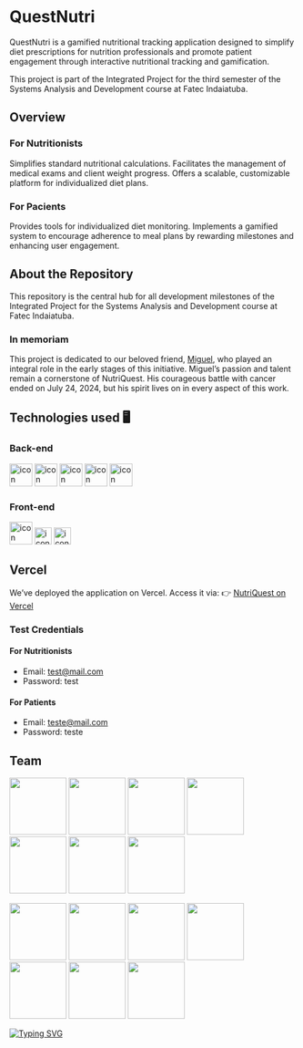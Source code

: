 # QuestNutri

QuestNutri is a gamified nutritional tracking application designed to simplify diet prescriptions for nutrition professionals and promote patient engagement through interactive nutritional tracking and gamification.

This project is part of the Integrated Project for the third semester of the Systems Analysis and Development course at Fatec Indaiatuba.

## Overview
### For Nutritionists
Simplifies standard nutritional calculations.
Facilitates the management of medical exams and client weight progress.
Offers a scalable, customizable platform for individualized diet plans.
### For Pacients
Provides tools for individualized diet monitoring.
Implements a gamified system to encourage adherence to meal plans by rewarding milestones and enhancing user engagement.

## About the Repository
This repository is the central hub for all development milestones of the Integrated Project for the Systems Analysis and Development course at Fatec Indaiatuba.

### In memoriam
This project is dedicated to our beloved friend, [Miguel](https://github.com/Migu3l-Prado), who played an integral role in the early stages of this initiative. Miguel’s passion and talent remain a cornerstone of NutriQuest. His courageous battle with cancer ended on July 24, 2024, but his spirit lives on in every aspect of this work.

## Technologies used 🖥 
### Back-end
<p float="left">
    <img src="https://cdn.jsdelivr.net/gh/devicons/devicon@latest/icons/nodejs/nodejs-original.svg" alt="icon" width="40" height="40" />
    <img src="https://cdn.jsdelivr.net/gh/devicons/devicon@latest/icons/express/express-original.svg" alt="icon" width="40" height="40" />
    <img src="https://cdn.jsdelivr.net/gh/devicons/devicon@latest/icons/mongodb/mongodb-original.svg" alt="icon" width="40" height="40" />
    <img src="https://cdn.jsdelivr.net/gh/devicons/devicon@latest/icons/mongoose/mongoose-original.svg" alt="icon" width="40" height="40" />
    <img src="https://cdn.jsdelivr.net/gh/devicons/devicon@latest/icons/swagger/swagger-original.svg" alt="icon" width="40" height="40" />
</p>

### Front-end
<p float="left">
    <img src="https://cdn.jsdelivr.net/gh/devicons/devicon@latest/icons/react/react-original.svg" alt="icon" width="40" height="40" />
    <img src="https://cdn.jsdelivr.net/gh/devicons/devicon@latest/icons/nextjs/nextjs-original.svg" alt="icon" width="30" height="30" />
    <img src="https://cdn.jsdelivr.net/gh/devicons/devicon@latest/icons/vercel/vercel-original.svg" alt="icon" width="30" height="30" />
</p>


## Vercel
We’ve deployed the application on Vercel. Access it via: 👉 [NutriQuest on Vercel](https://questnutri.vercel.app/)

### Test Credentials
#### For Nutritionists
- Email: test@mail.com
- Password: test

#### For Patients
- Email: teste@mail.com
- Password: teste

## Team
<p float="left">
  <img src="https://media.licdn.com/dms/image/D4E03AQE5G5I_ebYPvA/profile-displayphoto-shrink_800_800/0/1707865613539?e=1724284800&v=beta&t=MkJhfCvVNbhaDcjNN6zS2LDhguuflqZAVzWOAI75P-w" width="100" />
  <img src="https://media.licdn.com/dms/image/v2/D4D03AQFULMRKbfs5cw/profile-displayphoto-shrink_800_800/profile-displayphoto-shrink_800_800/0/1719038024808?e=1738800000&v=beta&t=-fTXzvIkZ2V7DJ0AFuhDqthMWPFqaBl3QEyHjS0KNF8" width="100" /> 
  <img src="https://media.licdn.com/dms/image/v2/D4D35AQHUP6mOqwT8XA/profile-framedphoto-shrink_800_800/profile-framedphoto-shrink_800_800/0/1719434579094?e=1733724000&v=beta&t=N7BLhJT8m2-aDB__634fF6qGgWaFRvM61rF0HZ0I0HE" width="100" />
  <img src="https://media.licdn.com/dms/image/v2/D5603AQH0oflksT_fkQ/profile-displayphoto-shrink_800_800/profile-displayphoto-shrink_800_800/0/1709664338772?e=1738800000&v=beta&t=jq3uhya5qDSbiGGlLKK1YQjzeTr4J8x7zmoECzPcnT8" width="100" />
  <img src="https://media.licdn.com/dms/image/v2/D4D03AQEWlCxIDRUeRw/profile-displayphoto-shrink_800_800/profile-displayphoto-shrink_800_800/0/1704483453828?e=1738800000&v=beta&t=BDkjlHg8yDWmhOnHcz0ZZJ0F1Ft5KrIVozxJksD7JK4" width="100" />
  <img src="https://media.licdn.com/dms/image/v2/D4D03AQFcW4a5v4cwgA/profile-displayphoto-shrink_800_800/profile-displayphoto-shrink_800_800/0/1707394394840?e=1738800000&v=beta&t=acJ3Icm5bwTD0Xj5y1sxToG_GkBL3QwujJD1FkqqX3I" width="100" />
  <img src="https://media.licdn.com/dms/image/v2/C4D03AQFJwGThl0mHEA/profile-displayphoto-shrink_800_800/profile-displayphoto-shrink_800_800/0/1652219794267?e=1738800000&v=beta&t=yIyCuXeErQ_8nKIiXBW0dh_L1oS17dtEs06g4SGtSl0" width="100" />
</p>
<p float="left">
  <a href="https://www.linkedin.com/in/pedro-mendes-5b133b20a/"><img src="https://img.shields.io/badge/LinkedIn-0077B5?style=for-the-badge&logo=linkedin&logoColor=white" width="100"/></a>
  <a href="https://www.linkedin.com/in/ellen-caroline0107/"><img src="https://img.shields.io/badge/LinkedIn-0077B5?style=for-the-badge&logo=linkedin&logoColor=white" width="100"/></a>
  <a href="https://www.linkedin.com/in/arthur-pereira-silva/"><img src="https://img.shields.io/badge/LinkedIn-0077B5?style=for-the-badge&logo=linkedin&logoColor=white" width="100"/></a>
  <a href="https://www.linkedin.com/in/joãovitorcaetanoo/"><img src="https://img.shields.io/badge/LinkedIn-0077B5?style=for-the-badge&logo=linkedin&logoColor=white" width="100"/></a>
  <a href="https://www.linkedin.com/in/nahurstreit/"><img src="https://img.shields.io/badge/LinkedIn-0077B5?style=for-the-badge&logo=linkedin&logoColor=white" width="100"/></a>
  <a href="https://www.linkedin.com/in/bruno-soares-da-silva-b476b8268/"><img src="https://img.shields.io/badge/LinkedIn-0077B5?style=for-the-badge&logo=linkedin&logoColor=white" width="100"/></a>
  <a href="https://www.linkedin.com/in/lucas-paulo-de-souza-b73b7a232/"><img src="https://img.shields.io/badge/LinkedIn-0077B5?style=for-the-badge&logo=linkedin&logoColor=white" width="100"/></a>
</p>

[![Typing SVG](https://readme-typing-svg.demolab.com?font=Bebas+Neue&size=40&pause=1000&color=2F7FC4&random=false&width=680&height=60&lines=NutriQuest;😄;%F0%9F%8F%97%EF%B8%8F%F0%9F%93%8A%F0%9F%9B%A0%EF%B8%8F)](https://git.io/typing-svg)
